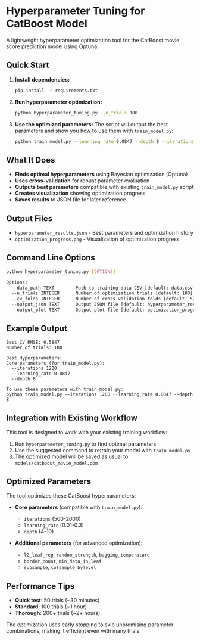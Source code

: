 # Hyperparameter Tuning for CatBoost Model

A lightweight hyperparameter optimization tool for the CatBoost movie score prediction model using Optuna.

## Quick Start

1. **Install dependencies:**
   ```bash
   pip install -r requirements.txt
   ```

2. **Run hyperparameter optimization:**
   ```bash
   python hyperparameter_tuning.py --n_trials 100
   ```

3. **Use the optimized parameters:**
   The script will output the best parameters and show you how to use them with `train_model.py`:
   ```bash
   python train_model.py --learning_rate 0.0847 --depth 8 --iterations 1200
   ```

## What It Does

- **Finds optimal hyperparameters** using Bayesian optimization (Optuna)
- **Uses cross-validation** for robust parameter evaluation
- **Outputs best parameters** compatible with existing `train_model.py` script
- **Creates visualization** showing optimization progress
- **Saves results** to JSON file for later reference

## Output Files

- `hyperparameter_results.json` - Best parameters and optimization history
- `optimization_progress.png` - Visualization of optimization progress

## Command Line Options

```bash
python hyperparameter_tuning.py [OPTIONS]

Options:
  --data_path TEXT        Path to training data CSV [default: data.csv]
  --n_trials INTEGER      Number of optimization trials [default: 100]
  --cv_folds INTEGER      Number of cross-validation folds [default: 5]
  --output_json TEXT      Output JSON file [default: hyperparameter_results.json]
  --output_plot TEXT      Output plot file [default: optimization_progress.png]
```

## Example Output

```
Best CV RMSE: 0.5847
Number of trials: 100

Best Hyperparameters:
Core parameters (for train_model.py):
  --iterations 1200
  --learning_rate 0.0847
  --depth 8

To use these parameters with train_model.py:
python train_model.py --iterations 1200 --learning_rate 0.0847 --depth 8
```

## Integration with Existing Workflow

This tool is designed to work with your existing training workflow:

1. Run `hyperparameter_tuning.py` to find optimal parameters
2. Use the suggested command to retrain your model with `train_model.py`
3. The optimized model will be saved as usual to `models/catboost_movie_model.cbm`

## Optimized Parameters

The tool optimizes these CatBoost hyperparameters:

- **Core parameters** (compatible with `train_model.py`):
  - `iterations` (500-2000)
  - `learning_rate` (0.01-0.3)
  - `depth` (4-10)

- **Additional parameters** (for advanced optimization):
  - `l2_leaf_reg`, `random_strength`, `bagging_temperature`
  - `border_count`, `min_data_in_leaf`
  - `subsample`, `colsample_bylevel`

## Performance Tips

- **Quick test**: 50 trials (~30 minutes)
- **Standard**: 100 trials (~1 hour)
- **Thorough**: 200+ trials (~2+ hours)

The optimization uses early stopping to skip unpromising parameter combinations, making it efficient even with many trials.
